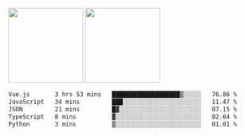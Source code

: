 <img src="https://github-readme-stats.vercel.app/api?username=Dream4ever&count_private=true&show_icons=true&theme=tokyonight" height="150" /> <img src="https://github-readme-stats.vercel.app/api/top-langs/?username=Dream4ever&count_private=true&show_icons=true&theme=tokyonight&langs_count=5&layout=compact" height="150" />

<!--START_SECTION:waka-->

```txt
Vue.js       3 hrs 53 mins   ███████████████████▒░░░░░   76.86 %
JavaScript   34 mins         ███░░░░░░░░░░░░░░░░░░░░░░   11.47 %
JSON         21 mins         █▓░░░░░░░░░░░░░░░░░░░░░░░   07.15 %
TypeScript   8 mins          ▓░░░░░░░░░░░░░░░░░░░░░░░░   02.64 %
Python       3 mins          ▒░░░░░░░░░░░░░░░░░░░░░░░░   01.01 %
```

<!--END_SECTION:waka-->
